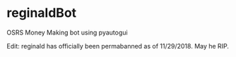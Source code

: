 # reginaldBot
OSRS Money Making bot using pyautogui

Edit: reginald has officially been permabanned as of 11/29/2018. May he RIP.